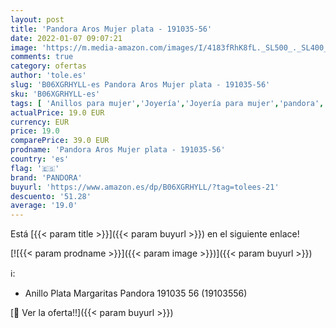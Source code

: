 ```yaml
---
layout: post
title: 'Pandora Aros Mujer plata - 191035-56'
date: 2022-01-07 09:07:21
image: 'https://m.media-amazon.com/images/I/4183fRhK8fL._SL500_._SL400_.jpg'
comments: true
category: ofertas
author: 'tole.es'
slug: 'B06XGRHYLL-es Pandora Aros Mujer plata - 191035-56'
sku: 'B06XGRHYLL-es'
tags: [ 'Anillos para mujer','Joyería','Joyería para mujer','pandora', ]
actualPrice: 19.0 EUR
currency: EUR
price: 19.0
comparePrice: 39.0 EUR
prodname: 'Pandora Aros Mujer plata - 191035-56'
country: 'es'
flag: '🇪🇸'
brand: 'PANDORA'
buyurl: 'https://www.amazon.es/dp/B06XGRHYLL/?tag=tolees-21'
descuento: '51.28'
average: '19.0'
---
```


Está [{{< param title >}}]({{< param buyurl >}}) en el siguiente enlace!

[![{{< param prodname >}}]({{< param image >}})]({{< param buyurl >}})

ℹ️:

- Anillo Plata Margaritas Pandora 191035 56 (19103556)

[🛒 Ver la oferta!!]({{< param buyurl >}})
